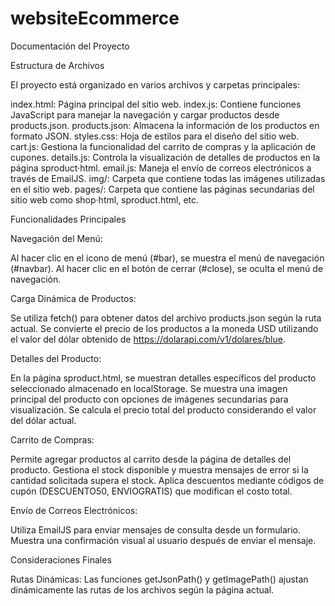 # websiteEcommerce

Documentación del Proyecto

Estructura de Archivos

El proyecto está organizado en varios archivos y carpetas principales:

index.html: Página principal del sitio web.
index.js: Contiene funciones JavaScript para manejar la navegación y cargar productos desde products.json.
products.json: Almacena la información de los productos en formato JSON.
styles.css: Hoja de estilos para el diseño del sitio web.
cart.js: Gestiona la funcionalidad del carrito de compras y la aplicación de cupones.
details.js: Controla la visualización de detalles de productos en la página sproduct·html.
email.js: Maneja el envío de correos electrónicos a través de EmailJS.
img/: Carpeta que contiene todas las imágenes utilizadas en el sitio web.
pages/: Carpeta que contiene las páginas secundarias del sitio web como shop·html, sproduct.html, etc.

Funcionalidades Principales

Navegación del Menú:

Al hacer clic en el icono de menú (#bar), se muestra el menú de navegación (#navbar).
Al hacer clic en el botón de cerrar (#close), se oculta el menú de navegación.

Carga Dinámica de Productos:

Se utiliza fetch() para obtener datos del archivo products.json según la ruta actual.
Se convierte el precio de los productos a la moneda USD utilizando el valor del dólar obtenido de https://dolarapi.com/v1/dolares/blue.

Detalles del Producto:

En la página sproduct.html, se muestran detalles específicos del producto seleccionado almacenado en localStorage.
Se muestra una imagen principal del producto con opciones de imágenes secundarias para visualización.
Se calcula el precio total del producto considerando el valor del dólar actual.

Carrito de Compras:

Permite agregar productos al carrito desde la página de detalles del producto.
Gestiona el stock disponible y muestra mensajes de error si la cantidad solicitada supera el stock.
Aplica descuentos mediante códigos de cupón (DESCUENTO50, ENVIOGRATIS) que modifican el costo total.

Envío de Correos Electrónicos:

Utiliza EmailJS para enviar mensajes de consulta desde un formulario.
Muestra una confirmación visual al usuario después de enviar el mensaje.

Consideraciones Finales

Rutas Dinámicas: Las funciones getJsonPath() y getImagePath() ajustan dinámicamente las rutas de los archivos según la página actual.
